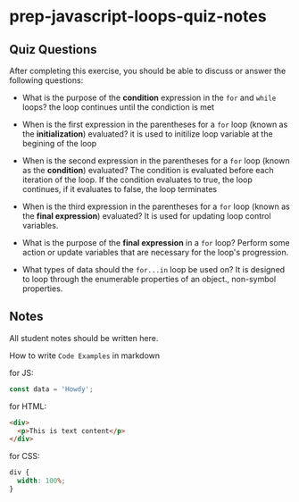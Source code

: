 # prep-javascript-loops-quiz-notes

## Quiz Questions

After completing this exercise, you should be able to discuss or answer the following questions:

- What is the purpose of the **condition** expression in the `for` and `while` loops?
  the loop continues until the condiction is met

- When is the first expression in the parentheses for a `for` loop (known as the **initialization**) evaluated?
  it is used to initilize loop variable at the begining of the loop

- When is the second expression in the parentheses for a `for` loop (known as the **condition**) evaluated?
  The condition is evaluated before each iteration of the loop. If the condition evaluates to true, the loop continues, if it evaluates to false, the loop terminates

- When is the third expression in the parentheses for a `for` loop (known as the **final expression**) evaluated?
  It is used for updating loop control variables.
- What is the purpose of the **final expression** in a `for` loop?
  Perform some action or update variables that are necessary for the loop's progression.

- What types of data should the `for...in` loop be used on?
  It is designed to loop through the enumerable properties of an object., non-symbol properties.

## Notes

All student notes should be written here.

How to write `Code Examples` in markdown

for JS:

```javascript
const data = 'Howdy';
```

for HTML:

```html
<div>
  <p>This is text content</p>
</div>
```

for CSS:

```css
div {
  width: 100%;
}
```
